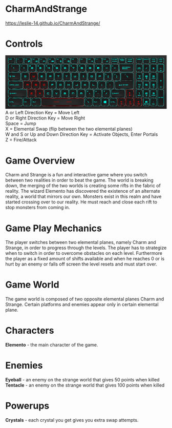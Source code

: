 # CharmAndStrange  
https://leslie-14.github.io/CharmAndStrange/  
  
# Controls  
![My Controls](https://github.com/LesLie-14/CharmAndStrange/blob/master/Keyboard-3.PNG)  
A or Left Direction Key = Move Left  
D or Right Direction Key = Move Right  
Space = Jump  
X = Elemental Swap (flip between the two elemental planes)  
W and S or Up and Down Direction Key = Activate Objects, Enter Portals  
Z = Fire/Attack  
  
# Game Overview  
Charm and Strange is a fun and interactive game where you switch between two realities in order to beat the game. The world is breaking down, the merging of the two worlds is creating some rifts in the fabric of reality. The wizard Elemento has discovered the existence of an alternate reality, a world that mirrors our own. Monsters exist in this realm and have started crossing over to our reality. He must reach and close each rift to stop monsters from coming in.
  
# Game Play Mechanics  
The player switches between two elemental planes, namely Charm and Strange, in order to progress through the levels. The player has to strategize when to switch in order to overcome obstacles on each level. Furthermore the player as a fixed amount of shifts available and when he reaches 0 or is hurt by an enemy or falls off screen the level resets and must start over.
  
# Game World  
The game world is composed of two opposite elemental planes Charm and Strange. Certain platforms and enemies appear only in certain elemental plane.
  
# Characters  
**Elemento** - the main character of the game.  

# Enemies
**Eyeball** - an enemy on the strange world that gives 50 points when killed  
**Tentacle** - an enemy on the strange world that gives 100 points when killed  

# Powerups  
**Crystals** - each crystal you get gives you extra swap attempts.  
